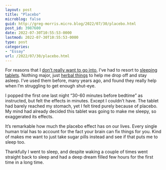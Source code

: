```yaml
---
layout: post
title: "Placebo"
microblog: false
guid: http://greg-morris.micro.blog/2022/07/30/placebo.html
post_id: 3987600
date: 2022-07-30T10:55:53-0000
lastmod: 2022-07-30T10:55:53-0000
type: post
categories:
- "Essay"
url: /2022/07/30/placebo.html
---
```

For reasons that I [don’t really want to go into,](https://micro.gregmorris.co.uk/2022/07/27/210805.html) I’ve had to resort to [sleeping tablets](https://micro.gregmorris.co.uk/2022/07/29/wondered-why-the.html). Nothing major, just [herbal things](https://www.nytol.co.uk/nytol-range/nytol-herbal) to help me drop off and stay asleep. I’ve used them before, many years ago, and found they really help when I’m struggling to get enough shut-eye. 

I popped the first one last night “30-60 minutes before bedtime” as instructed, but felt the effects in minutes. Except I couldn’t have. The tablet had barely reached my stomach, yet I felt tired purely because of placebo. My mind had already decided this tablet was going to make me sleepy, so exaggerated its effects.

It’s remarkable how much the placebo effect has on our lives. Every single human trial has to account for the fact your brain can fix things for you. Kind of makes me want to just take sugar pills instead and see if that puts me to sleep too. 

Thankfully I went to sleep, and despite waking a couple of times went straight back to sleep and had a deep dream filled few hours for the first time in a long time. 
